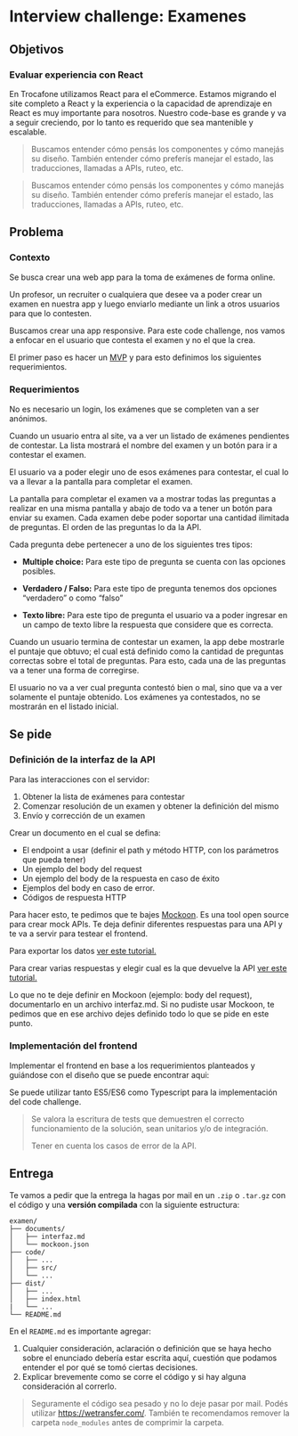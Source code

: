 # Interview challenge: Examenes

## Objetivos

### Evaluar experiencia con React
En Trocafone utilizamos React para el eCommerce. Estamos migrando el site completo a React y la experiencia o la capacidad de aprendizaje en React es muy importante para nosotros. Nuestro code-base es grande y va a seguir creciendo, por lo tanto es requerido que sea mantenible y escalable.

> Buscamos entender cómo pensás los componentes y cómo manejás su diseño. También entender cómo preferís manejar el estado, las traducciones, llamadas a APIs, ruteo, etc.

> Buscamos entender cómo pensás los componentes y cómo manejás su diseño. También entender cómo preferís manejar el estado, las traducciones, llamadas a APIs, ruteo, etc.

## Problema

### Contexto
Se busca crear una web app para la toma de exámenes de forma online.

Un profesor, un recruiter o cualquiera que desee va a poder crear un examen en nuestra app y luego enviarlo mediante un link a otros usuarios para que lo contesten.

Buscamos crear una app responsive. Para este code challenge, nos vamos a enfocar en el usuario que contesta el examen y no el que la crea.

El primer paso es hacer un [MVP](https://en.wikipedia.org/wiki/Minimum_viable_product) y para esto definimos los siguientes requerimientos.

### Requerimientos
No es necesario un login, los exámenes que se completen van a ser anónimos.

Cuando un usuario entra al site, va a ver un listado de exámenes pendientes de contestar. La lista mostrará el nombre del examen y un botón para ir a contestar el examen.

El usuario va a poder elegir uno de esos exámenes para contestar, el cual lo va a llevar a la pantalla para completar el examen.

La pantalla para completar el examen va a mostrar todas las preguntas a realizar en una misma pantalla y abajo de todo va a tener un botón para enviar su examen. Cada examen debe poder soportar una cantidad ilimitada de preguntas. El orden de las preguntas lo da la API.

Cada pregunta debe pertenecer a uno de los siguientes tres tipos:

- **Multiple choice:**
Para este tipo de pregunta se cuenta con las opciones posibles.

- **Verdadero / Falso:**
Para este tipo de pregunta tenemos dos opciones “verdadero” o como “falso”

- **Texto libre:**
Para este tipo de pregunta el usuario va a poder ingresar en un campo de texto libre la respuesta que considere que es correcta.

Cuando un usuario termina de contestar un examen, la app debe mostrarle el puntaje que obtuvo; el cual está definido como la cantidad de preguntas correctas sobre el total de preguntas. Para esto, cada una de las preguntas va a tener una forma de corregirse.

El usuario no va a ver cual pregunta contestó bien o mal, sino que va a ver solamente el puntaje obtenido. Los exámenes ya contestados, no se mostrarán en el listado inicial.

## Se pide

### Definición de la interfaz de la API
Para las interacciones con el servidor:
1. Obtener la lista de exámenes para contestar
2. Comenzar resolución de un examen y obtener la definición del mismo
3. Envío y corrección de un examen

Crear un documento en el cual se defina:
- El endpoint a usar (definir el path y método HTTP, con los parámetros que pueda tener)
- Un ejemplo del body del request
- Un ejemplo del body de la respuesta en caso de éxito
- Ejemplos del body en caso de error.
- Códigos de respuesta HTTP

Para hacer esto, te pedimos que te bajes [Mockoon](https://mockoon.com/). Es una tool open source para crear mock APIs. Te deja definir diferentes respuestas para una API y te va a servir para testear el frontend.

Para exportar los datos [ver este tutorial.](https://mockoon.com/docs/latest/import-export-data/)

Para crear varias respuestas y elegir cual es la que devuelve la API [ver este tutorial.](https://mockoon.com/docs/latest/multiple-responses/)


Lo que no te deje definir en Mockoon (ejemplo: body del request), documentarlo en un archivo interfaz.md. Si no pudiste usar Mockoon, te pedimos que en ese archivo dejes definido todo lo que se pide en este punto.

### Implementación del frontend
Implementar el frontend en base a los requerimientos planteados y guiándose con el diseño que se puede encontrar aqui:



Se puede utilizar tanto ES5/ES6 como Typescript para la implementación del code challenge.

> Se valora la escritura de tests que demuestren el correcto funcionamiento de la solución, sean unitarios y/o de integración.
>
> Tener en cuenta los casos de error de la API.


## Entrega
Te vamos a pedir que la entrega la hagas por mail en un `.zip` o `.tar.gz` con el código y una **versión compilada** con la siguiente estructura:

```
examen/
├── documents/
│   ├── interfaz.md
│   └── mockoon.json
├── code/
│   ├── ...
│   ├── src/
│   └── ...
├── dist/
│   ├── ...
│   ├── index.html
|   └── ...
└── README.md
```

En el `README.md` es importante agregar:
1. Cualquier consideración, aclaración o definición que se haya hecho sobre el enunciado debería estar escrita aquí, cuestión que podamos entender el por qué se tomó ciertas decisiones.
2. Explicar brevemente como se corre el código y si hay alguna consideración al correrlo.

> Seguramente el código sea pesado y no lo deje pasar por mail. Podés utilizar https://wetransfer.com/. También te recomendamos remover la carpeta `node_modules` antes de comprimir la carpeta.
